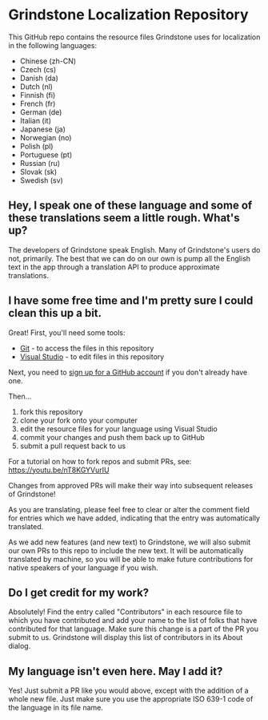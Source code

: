 # Grindstone Localization Repository
This GitHub repo contains the resource files Grindstone uses for localization in the following languages:
* Chinese (zh-CN)
* Czech (cs)
* Danish (da)
* Dutch (nl)
* Finnish (fi)
* French (fr)
* German (de)
* Italian (it)
* Japanese (ja)
* Norwegian (no)
* Polish (pl)
* Portuguese (pt)
* Russian (ru)
* Slovak (sk)
* Swedish (sv)

## Hey, I speak one of these language and some of these translations seem a little rough. What's up?
The developers of Grindstone speak English.
Many of Grindstone's users do not, primarily.
The best that we can do on our own is pump all the English text in the app through a translation API to produce approximate translations.

## I have some free time and I'm pretty sure I could clean this up a bit.
Great!
First, you'll need some tools:
* [Git](https://git-scm.com/) - to access the files in this repository
* [Visual Studio](https://visualstudio.microsoft.com/) - to edit files in this repository

Next, you need to [sign up for a GitHub account](https://github.com/signup) if you don't already have one.

Then...
1. fork this repository
2. clone your fork onto your computer
3. edit the resource files for your language using Visual Studio
4. commit your changes and push them back up to GitHub
5. submit a pull request back to us

For a tutorial on how to fork repos and submit PRs, see: https://youtu.be/nT8KGYVurIU

Changes from approved PRs will make their way into subsequent releases of Grindstone!

As you are translating, please feel free to clear or alter the comment field for entries which we have added, indicating that the entry was automatically translated.

As we add new features (and new text) to Grindstone, we will also submit our own PRs to this repo to include the new text.
It will be automatically translated by machine, so you will be able to make future contributions for native speakers of your language if you wish.

## Do I get credit for my work?
Absolutely!
Find the entry called "Contributors" in each resource file to which you have contributed and add your name to the list of folks that have contributed for that language.
Make sure this change is a part of the PR you submit to us.
Grindstone will display this list of contributors in its About dialog.

## My language isn't even here. May I add it?
Yes!
Just submit a PR like you would above, except with the addition of a whole new file.
Just make sure you use the appropriate ISO 639-1 code of the language in its file name.
